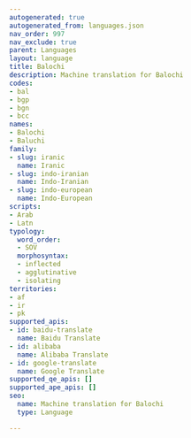 ```yaml
---
autogenerated: true
autogenerated_from: languages.json
nav_order: 997
nav_exclude: true
parent: Languages
layout: language
title: Balochi
description: Machine translation for Balochi
codes:
- bal
- bgp
- bgn
- bcc
names:
- Balochi
- Baluchi
family:
- slug: iranic
  name: Iranic
- slug: indo-iranian
  name: Indo-Iranian
- slug: indo-european
  name: Indo-European
scripts:
- Arab
- Latn
typology:
  word_order:
  - SOV
  morphosyntax:
  - inflected
  - agglutinative
  - isolating
territories:
- af
- ir
- pk
supported_apis:
- id: baidu-translate
  name: Baidu Translate
- id: alibaba
  name: Alibaba Translate
- id: google-translate
  name: Google Translate
supported_qe_apis: []
supported_ape_apis: []
seo:
  name: Machine translation for Balochi
  type: Language

---
```



